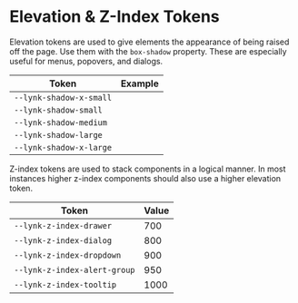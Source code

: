 # Elevation & Z-Index Tokens

Elevation tokens are used to give elements the appearance of being raised off the page. Use them with the `box-shadow` property. These are especially useful for menus, popovers, and dialogs.

| Token                   | Example                                                                            |
| ----------------------- | ---------------------------------------------------------------------------------- |
| `--lynk-shadow-x-small` | <div class="elevation-demo"><span style="box-shadow: var(--lynk-shadow-x-small);"></span></div> |
| `--lynk-shadow-small`   | <div class="elevation-demo"><span style="box-shadow: var(--lynk-shadow-small);"></span></div>   |
| `--lynk-shadow-medium`  | <div class="elevation-demo"><span style="box-shadow: var(--lynk-shadow-medium);"></span></div>  |
| `--lynk-shadow-large`   | <div class="elevation-demo"><span style="box-shadow: var(--lynk-shadow-large);"></span></div>   |
| `--lynk-shadow-x-large` | <div class="elevation-demo"><span style="box-shadow: var(--lynk-shadow-x-large);"></span></div> |

Z-index tokens are used to stack components in a logical manner. In most instances higher z-index components should also use a higher elevation token.

| Token                        | Value |
| ---------------------------- | ----- |
| `--lynk-z-index-drawer`      | 700   |
| `--lynk-z-index-dialog`      | 800   |
| `--lynk-z-index-dropdown`    | 900   |
| `--lynk-z-index-alert-group` | 950   |
| `--lynk-z-index-tooltip`     | 1000  |
